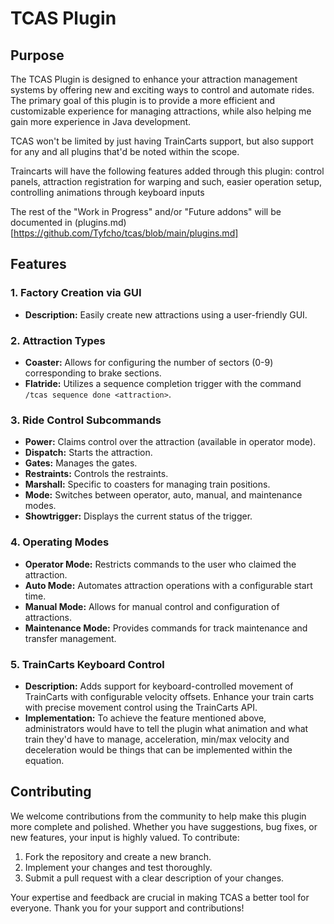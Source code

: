 # TCAS Plugin

## Purpose

The TCAS Plugin is designed to enhance your attraction management systems by offering new and exciting ways to control and automate rides. The primary goal of this plugin is to provide a more efficient and customizable experience for managing attractions, while also helping me gain more experience in Java development.

TCAS won't be limited by just having TrainCarts support, but also support for any and all plugins that'd be noted within the scope. 

Traincarts will have the following features added through this plugin: control panels, attraction registration for warping and such, easier operation setup, controlling animations through keyboard inputs

The rest of the "Work in Progress" and/or "Future addons" will be documented in (plugins.md)[https://github.com/Tyfcho/tcas/blob/main/plugins.md]


## Features

### 1. Factory Creation via GUI
- **Description:** Easily create new attractions using a user-friendly GUI.

### 2. Attraction Types
- **Coaster:** Allows for configuring the number of sectors (0-9) corresponding to brake sections.
- **Flatride:** Utilizes a sequence completion trigger with the command `/tcas sequence done <attraction>`.

### 3. Ride Control Subcommands
- **Power:** Claims control over the attraction (available in operator mode).
- **Dispatch:** Starts the attraction.
- **Gates:** Manages the gates.
- **Restraints:** Controls the restraints.
- **Marshall:** Specific to coasters for managing train positions.
- **Mode:** Switches between operator, auto, manual, and maintenance modes.
- **Showtrigger:** Displays the current status of the trigger.

### 4. Operating Modes
- **Operator Mode:** Restricts commands to the user who claimed the attraction.
- **Auto Mode:** Automates attraction operations with a configurable start time.
- **Manual Mode:** Allows for manual control and configuration of attractions.
- **Maintenance Mode:** Provides commands for track maintenance and transfer management.

### 5. TrainCarts Keyboard Control
- **Description:** Adds support for keyboard-controlled movement of TrainCarts with configurable velocity offsets. Enhance your train carts with precise movement control using the TrainCarts API.
- **Implementation:** To achieve the feature mentioned above, administrators would have to tell the plugin what animation and what train they'd have to manage, acceleration, min/max velocity and deceleration would be things that can be implemented within the equation.

## Contributing

We welcome contributions from the community to help make this plugin more complete and polished. Whether you have suggestions, bug fixes, or new features, your input is highly valued. To contribute:

1. Fork the repository and create a new branch.
2. Implement your changes and test thoroughly.
3. Submit a pull request with a clear description of your changes.

Your expertise and feedback are crucial in making TCAS a better tool for everyone. Thank you for your support and contributions!
